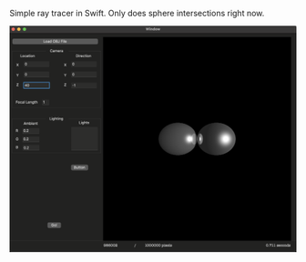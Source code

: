 Simple ray tracer in Swift. Only does sphere intersections right now.

![Sample ray traced sphere](RayTraceExample.png)
